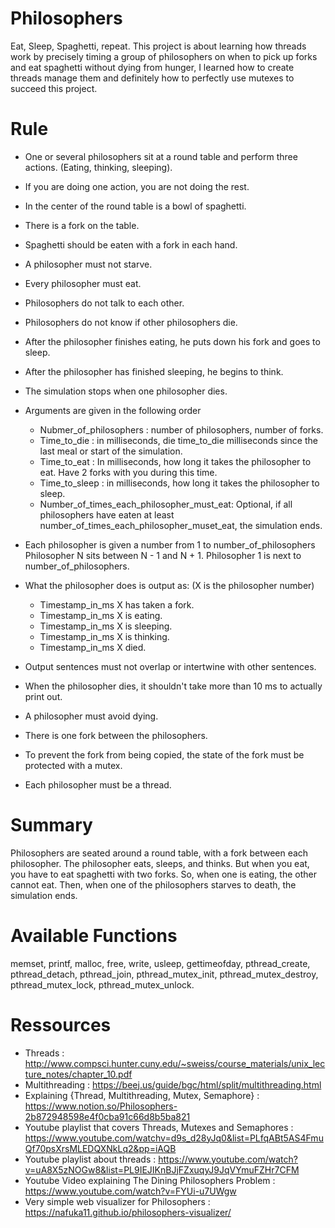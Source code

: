# Philosophers
  Eat, Sleep, Spaghetti, repeat. This project is about learning how threads work by precisely timing a group of philosophers on when to pick up forks and eat spaghetti without dying from hunger, I learned how to create threads manage them and definitely how to perfectly use mutexes to succeed this project.

# Rule
- One or several philosophers sit at a round table and perform three actions. (Eating, thinking, sleeping).
- If you are doing one action, you are not doing the rest.
- In the center of the round table is a bowl of spaghetti.
- There is a fork on the table.
- Spaghetti should be eaten with a fork in each hand.
- A philosopher must not starve.
- Every philosopher must eat.
- Philosophers do not talk to each other.
- Philosophers do not know if other philosophers die.
- After the philosopher finishes eating, he puts down his fork and goes to sleep.
- After the philosopher has finished sleeping, he begins to think.
- The simulation stops when one philosopher dies.

- Arguments are given in the following order
  - Nubmer_of_philosophers : number of philosophers, number of forks.
  - Time_to_die : in milliseconds, die time_to_die milliseconds since the last meal or start of the simulation.
  - Time_to_eat : In milliseconds, how long it takes the philosopher to eat. Have 2 forks with you during this time.
  - Time_to_sleep : in milliseconds, how long it takes the philosopher to sleep.
  - Number_of_times_each_philosopher_must_eat: Optional, if all philosophers have eaten at least number_of_times_each_philosopher_muset_eat, the simulation ends.

- Each philosopher is given a number from 1 to number_of_philosophers Philosopher N sits between N - 1 and N + 1. Philosopher 1 is next to number_of_philosophers.

- What the philosopher does is output as: (X is the philosopher number)
  - Timestamp_in_ms X has taken a fork.
  - Timestamp_in_ms X is eating.
  - Timestamp_in_ms X is sleeping.
  - Timestamp_in_ms X is thinking.
  - Timestamp_in_ms X died.

- Output sentences must not overlap or intertwine with other sentences.
- When the philosopher dies, it shouldn't take more than 10 ms to actually print out.
- A philosopher must avoid dying.
- There is one fork between the philosophers.
- To prevent the fork from being copied, the state of the fork must be protected with a mutex.
- Each philosopher must be a thread.

# Summary
  Philosophers are seated around a round table, with a fork between each philosopher.
  The philosopher eats, sleeps, and thinks.
  But when you eat, you have to eat spaghetti with two forks.
  So, when one is eating, the other cannot eat.
  Then, when one of the philosophers starves to death, the simulation ends.

# Available Functions
  memset, printf, malloc, free, write,
  usleep, gettimeofday, pthread_create,
  pthread_detach, pthread_join, pthread_mutex_init,
  pthread_mutex_destroy, pthread_mutex_lock,
  pthread_mutex_unlock.

# Ressources
- Threads : http://www.compsci.hunter.cuny.edu/~sweiss/course_materials/unix_lecture_notes/chapter_10.pdf
- Multithreading : https://beej.us/guide/bgc/html/split/multithreading.html
- Explaining {Thread, Multithreading, Mutex, Semaphore} : https://www.notion.so/Philosophers-2b872948598e4f0cba91c66d8b5ba821
- Youtube playlist that covers Threads, Mutexes and Semaphores : https://www.youtube.com/watchv=d9s_d28yJq0&list=PLfqABt5AS4FmuQf70psXrsMLEDQXNkLq2&pp=iAQB
- Youtube playlist about threads : https://www.youtube.com/watch?v=uA8X5zNOGw8&list=PL9IEJIKnBJjFZxuqyJ9JqVYmuFZHr7CFM
- Youtube Video explaining The Dining Philosophers Problem : https://www.youtube.com/watch?v=FYUi-u7UWgw
- Very simple web visualizer for Philosophers : https://nafuka11.github.io/philosophers-visualizer/
